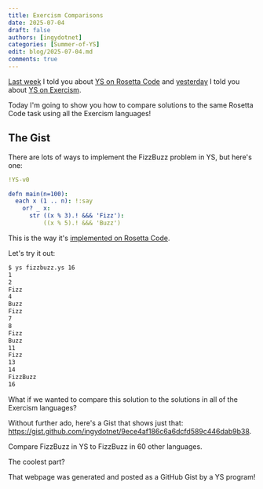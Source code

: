 ```yaml
---
title: Exercism Comparisons
date: 2025-07-04
draft: false
authors: [ingydotnet]
categories: [Summer-of-YS]
edit: blog/2025-07-04.md
comments: true
---
```


[Last week](2025-06-27.md) I told you about [YS on Rosetta Code](
https://rosettacode.org/wiki/Category:YAMLScript) and [yesterday](
2025-07-03.md) I told you about [YS on Exercism](
https://exercism.org/tracks/yamlscript).

Today I'm going to show you how to compare solutions to the same Rosetta Code
task using all the Exercism languages!

<!-- more -->


## The Gist

There are lots of ways to implement the FizzBuzz problem in YS, but here's one:

```yaml
!YS-v0

defn main(n=100):
  each x (1 .. n): !:say
    or? _ x:
      str ((x % 3).! &&& 'Fizz'):
          ((x % 5).! &&& 'Buzz')
```

This is the way it's [implemented on Rosetta Code](
https://rosettacode.org/wiki/FizzBuzz#YAMLScript).

Let's try it out:

```bash
$ ys fizzbuzz.ys 16
1
2
Fizz
4
Buzz
Fizz
7
8
Fizz
Buzz
11
Fizz
13
14
FizzBuzz
16
```

What if we wanted to compare this solution to the solutions in all of the
Exercism languages?

Without further ado, here's a Gist that shows just that:
<https://gist.github.com/ingydotnet/9ece4af186c6a6dcfd589c446dab9b38>.

Compare FizzBuzz in YS to FizzBuzz in 60 other languages.

The coolest part?

That webpage was generated and posted as a GitHub Gist by a YS program!
